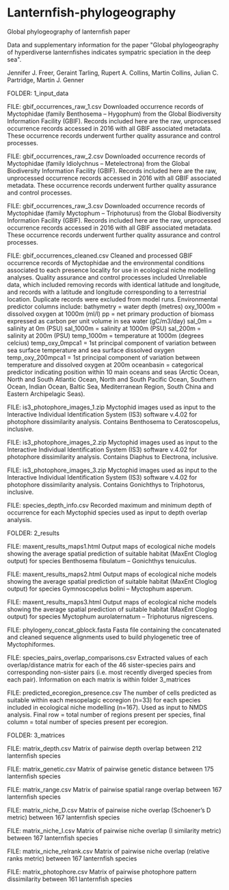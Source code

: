 # Lanternfish-phylogeography
Global phylogeography of lanternfish paper

Data and supplementary information for the paper "Global phylogeography of hyperdiverse lanternfishes indicates sympatric speciation in the deep sea".

Jennifer J. Freer, Geraint Tarling, Rupert A. Collins, Martin Collins, Julian C. Partridge, Martin J. Genner

FOLDER: 1_input_data

FILE: gbif_occurrences_raw_1.csv
Downloaded occurrence records of Myctophidae (family Benthosema – Hygophum) from the Global Biodiversity Information Facility (GBIF).  Records included here are the raw, unprocessed occurrence records accessed in 2016 with all GBIF associated metadata. These occurrence records underwent further quality assurance and control processes. 

FILE: gbif_occurrences_raw_2.csv
Downloaded occurrence records of Myctophidae (family Idiolychnus – Metelectrona) from the Global Biodiversity Information Facility (GBIF).  Records included here are the raw, unprocessed occurrence records accessed in 2016 with all GBIF associated metadata. These occurrence records underwent further quality assurance and control processes. 

FILE: gbif_occurrences_raw_3.csv
Downloaded occurrence records of Myctophidae (family Myctophum – Triphoturus) from the Global Biodiversity Information Facility (GBIF).  Records included here are the raw, unprocessed occurrence records accessed in 2016 with all GBIF associated metadata. These occurrence records underwent further quality assurance and control processes. 

FILE: gbif_occurrences_cleaned.csv
Cleaned and processed GBIF occurrence records of Myctophidae and the environmental conditions associated to each presence locality for use in ecological niche modelling analyses. Quality assurance and control processes included Unreliable data, which included removing records with identical latitude and longitude, and records with a latitude and longitude corresponding to a terrestrial location. Duplicate records were excluded from model runs. Environmental predictor columns include:
bathymetry = water depth (metres)
oxy_1000m = dissolved oxygen at 1000m (ml/l)
pp = net primary production of biomass expressed as carbon per unit volume in sea water (gC/m3/day)
sal_0m = salinity at 0m (PSU)
sal_1000m = salinity at 1000m (PSU)
sal_200m = salinity at 200m (PSU)
temp_1000m = temperature at 1000m (degrees celcius)
temp_oxy_0mpca1 = 1st principal component of variation between sea surface temperature and sea surface dissolved oxygen
temp_oxy_200mpca1 = 1st principal component of variation between temperature and dissolved oxygen at 200m
oceanbasin = categorical predictor indicating position within 10 main oceans and seas (Arctic Ocean, North and South Atlantic Ocean, North and South Pacific Ocean, Southern Ocean, Indian Ocean, Baltic Sea, Mediterranean Region, South China and Eastern Archipelagic Seas).

FILE: is3_photophore_images_1.zip
Myctophid images used as input to the Interactive Individual Identification System (IS3) software v.4.02 for photophore dissimilarity analysis. Contains Benthosema to Ceratoscopelus, inclusive.

FILE: is3_photophore_images_2.zip
Myctophid images used as input to the Interactive Individual Identification System (IS3) software v.4.02 for photophore dissimilarity analysis. Contains Diaphus to Electrona, inclusive.

FILE: is3_photophore_images_3.zip
Myctophid images used as input to the Interactive Individual Identification System (IS3) software v.4.02 for photophore dissimilarity analysis. Contains Gonichthys to Triphotorus, inclusive.

FILE: species_depth_info.csv
Recorded maximum and minimum depth of occurrence for each Myctophid species used as input to depth overlap analysis.

FOLDER: 2_results

FILE: maxent_results_maps1.html
Output maps of ecological niche models showing the average spatial prediction of suitable habitat (MaxEnt Cloglog output) for species Benthosema fibulatum – Gonichthys tenuiculus.

FILE: maxent_results_maps2.html
Output maps of ecological niche models showing the average spatial prediction of suitable habitat (MaxEnt Cloglog output) for species Gymnoscopelus bolini – Myctophum asperum.

FILE: maxent_results_maps3.html
Output maps of ecological niche models showing the average spatial prediction of suitable habitat (MaxEnt Cloglog output) for species Myctophum aurolaternatum – Triphoturus nigrescens.

FILE: phylogeny_concat_gblock.fasta
Fasta file containing the concatenated and cleaned sequence alignments used to build phylogenetic tree of Myctophiformes.

FILE: species_pairs_overlap_comparisons.csv
Extracted values of each overlap/distance matrix for each of the 46 sister-species pairs and corresponding non-sister pairs (i.e. most recently diverged species from each pair). Information on each matrix is within folder 3_matrices

FILE: predicted_ecoregion_presence.csv
The number of cells predicted as suitable within each mesopelagic ecoregion (n=33) for each species included in ecological niche modelling (n=167). Used as input to NMDS analysis. Final row = total number of regions present per species, final column = total number of species present per ecoregion.

FOLDER: 3_matrices

FILE: matrix_depth.csv
Matrix of pairwise depth overlap between 212 lanternfish species

FILE: matrix_genetic.csv
Matrix of pairwise genetic distance between 175 lanternfish species

FILE: matrix_range.csv
Matrix of pairwise spatial range overlap between 167 lanternfish species

FILE: matrix_niche_D.csv 
Matrix of pairwise niche overlap (Schoener’s D metric) between 167 lanternfish species

FILE: matrix_niche_I.csv 
Matrix of pairwise niche overlap (I similarity metric) between 167 lanternfish species

FILE: matrix_niche_relrank.csv 
Matrix of pairwise niche overlap (relative ranks metric) between 167 lanternfish species

FILE: matrix_photophore.csv 
Matrix of pairwise photophore pattern dissimilarity between 161 lanternfish species

